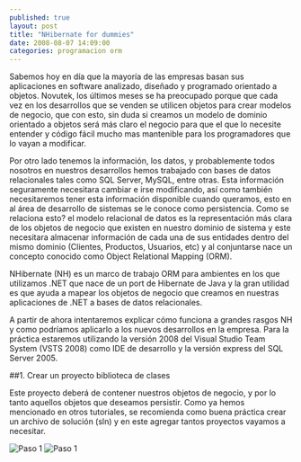 ```yaml
---
published: true
layout: post
title: "NHibernate for dummies"
date: 2008-08-07 14:09:00
categories: programacion orm
---
```


Sabemos hoy en día que la mayoría de las empresas basan sus aplicaciones en software analizado, diseñado y programado orientado a objetos. Novutek, los últimos meses se ha preocupado porque que cada vez en los desarrollos que se venden se utilicen objetos para crear modelos de negocio, que con esto, sin duda si creamos un modelo de dominio orientado a objetos será más claro el negocio para que el que lo necesite entender y código fácil mucho mas mantenible para los programadores que lo vayan a modificar.

Por otro lado tenemos la información, los datos, y probablemente todos nosotros en nuestros desarrollos hemos trabajado con bases de datos relacionales tales como SQL Server, MySQL, entre otras. Esta información seguramente necesitara cambiar e irse modificando, así como también necesitaremos tener esta información disponible cuando queramos, esto en al área de desarrollo de sistemas se le conoce como persistencia. Como se relaciona esto? el modelo relacional de datos es la representación más clara de los objetos de negocio que existen en nuestro dominio de sistema y este necesitara almacenar información de cada una de sus entidades dentro del mismo dominio (Clientes, Productos, Usuarios, etc) y al conjuntarse nace un concepto conocido como Object Relational Mapping (ORM).

NHibernate (NH) es un marco de trabajo ORM para ambientes en los que utilizamos .NET que nace de un port de Hibernate de Java y la gran utilidad es que ayuda a mapear los objetos de negocio que creamos en nuestras aplicaciones de .NET a bases de datos relacionales.

A partir de ahora intentaremos explicar cómo funciona a grandes rasgos NH y como podríamos aplicarlo a los nuevos desarrollos en la empresa. Para la práctica estaremos utilizando la versión 2008 del Visual Studio Team System (VSTS 2008) como IDE de desarrollo y la versión express del SQL Server 2005.

##1. Crear un proyecto biblioteca de clases

Este proyecto deberá de contener nuestros objetos de negocio, y por lo tanto aquellos objetos que deseamos persistir. Como ya hemos mencionado en otros tutoriales, se recomienda como buena práctica crear un archivo de solución (sln) y en este agregar tantos proyectos vayamos a necesitar.

![Paso 1](https://photos-6.dropbox.com/t/0/AACGWab-1kfjIPsz8-VZnKGfvFHQ9tlzc-vyw3We_W-yaw/12/1671360/jpeg/1024x768/3/1401386400/0/2/14994942-paso1.jpg/5kWUQ1kxkRq4taPKwQMzRfsIKU2Xh12T9Li7QA4xDSw)
![Paso 1](https://app.box.com/representation/file_version_14966524103/image_2048_jpg/1.jpg)


